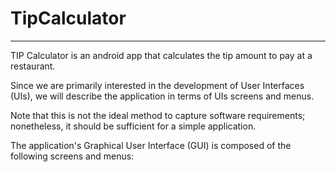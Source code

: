 # TipCalculator
-----------------------------------------------------------------------------------------

TIP Calculator is an android app that calculates the tip amount to pay at a restaurant. 

Since we are primarily interested in the development of User Interfaces (UIs), we will describe the application in terms of UIs screens and menus. 

Note that this is not the ideal method to capture software requirements; nonetheless, it should be sufficient for a simple application. 

The application's Graphical User Interface (GUI) is composed of the following screens and menus:
